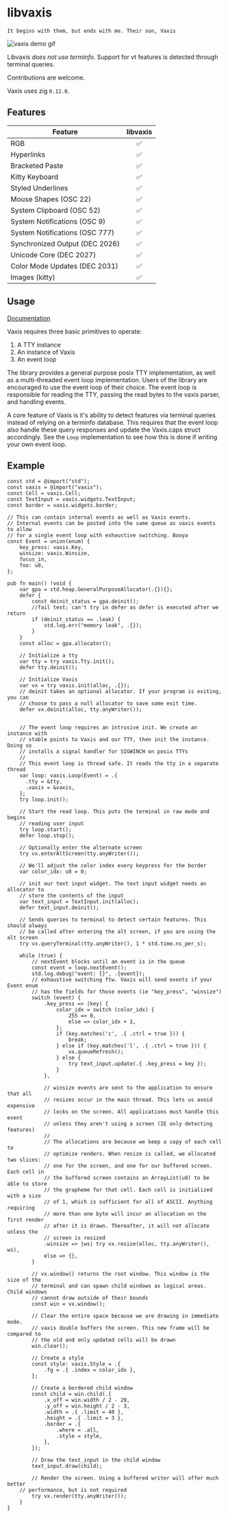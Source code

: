 # libvaxis

```
It begins with them, but ends with me. Their son, Vaxis
```

![vaxis demo gif](vaxis.gif)

Libvaxis _does not use terminfo_. Support for vt features is detected through
terminal queries.

Contributions are welcome.

Vaxis uses zig `0.12.0`.

## Features

| Feature                        |  libvaxis  |
| ------------------------------ |  :------:  |
| RGB                            |     ✅     |
| Hyperlinks                     |     ✅     |
| Bracketed Paste                |     ✅     |
| Kitty Keyboard                 |     ✅     |
| Styled Underlines              |     ✅     |
| Mouse Shapes (OSC 22)          |     ✅     |
| System Clipboard (OSC 52)      |     ✅     |
| System Notifications (OSC 9)   |     ✅     |
| System Notifications (OSC 777) |     ✅     |
| Synchronized Output (DEC 2026) |     ✅     |
| Unicode Core (DEC 2027)        |     ✅     |
| Color Mode Updates (DEC 2031)  |     ✅     |
| Images (kitty)                 |     ✅     |

## Usage

[Documentation](https://rockorager.github.io/libvaxis/#vaxis.Vaxis)

Vaxis requires three basic primitives to operate:

1. A TTY instance
2. An instance of Vaxis
3. An event loop

The library provides a general purpose posix TTY implementation, as well as a
multi-threaded event loop implementation. Users of the library are encouraged to
use the event loop of their choice. The event loop is responsible for reading
the TTY, passing the read bytes to the vaxis parser, and handling events.

A core feature of Vaxis is it's ability to detect features via terminal queries
instead of relying on a terminfo database. This requires that the event loop
also handle these query responses and update the Vaxis.caps struct accordingly.
See the `Loop` implementation to see how this is done if writing your own event
loop.

## Example

```zig
const std = @import("std");
const vaxis = @import("vaxis");
const Cell = vaxis.Cell;
const TextInput = vaxis.widgets.TextInput;
const border = vaxis.widgets.border;

// This can contain internal events as well as Vaxis events.
// Internal events can be posted into the same queue as vaxis events to allow
// for a single event loop with exhaustive switching. Booya
const Event = union(enum) {
    key_press: vaxis.Key,
    winsize: vaxis.Winsize,
    focus_in,
    foo: u8,
};

pub fn main() !void {
    var gpa = std.heap.GeneralPurposeAllocator(.{}){};
    defer {
        const deinit_status = gpa.deinit();
        //fail test; can't try in defer as defer is executed after we return
        if (deinit_status == .leak) {
            std.log.err("memory leak", .{});
        }
    }
    const alloc = gpa.allocator();

    // Initialize a tty
    var tty = try vaxis.Tty.init();
    defer tty.deinit();

    // Initialize Vaxis
    var vx = try vaxis.init(alloc, .{});
    // deinit takes an optional allocator. If your program is exiting, you can
    // choose to pass a null allocator to save some exit time.
    defer vx.deinit(alloc, tty.anyWriter());


    // The event loop requires an intrusive init. We create an instance with
    // stable points to Vaxis and our TTY, then init the instance. Doing so
    // installs a signal handler for SIGWINCH on posix TTYs
    //
    // This event loop is thread safe. It reads the tty in a separate thread
    var loop: vaxis.Loop(Event) = .{
      .tty = &tty,
      .vaxis = &vaxis,
    };
    try loop.init();

    // Start the read loop. This puts the terminal in raw mode and begins
    // reading user input
    try loop.start();
    defer loop.stop();

    // Optionally enter the alternate screen
    try vx.enterAltScreen(tty.anyWriter());

    // We'll adjust the color index every keypress for the border
    var color_idx: u8 = 0;

    // init our text input widget. The text input widget needs an allocator to
    // store the contents of the input
    var text_input = TextInput.init(alloc);
    defer text_input.deinit();

    // Sends queries to terminal to detect certain features. This should always
    // be called after entering the alt screen, if you are using the alt screen
    try vx.queryTerminal(tty.anyWriter(), 1 * std.time.ns_per_s);

    while (true) {
        // nextEvent blocks until an event is in the queue
        const event = loop.nextEvent();
        std.log.debug("event: {}", .{event});
        // exhaustive switching ftw. Vaxis will send events if your Event enum
        // has the fields for those events (ie "key_press", "winsize")
        switch (event) {
            .key_press => |key| {
                color_idx = switch (color_idx) {
                    255 => 0,
                    else => color_idx + 1,
                };
                if (key.matches('c', .{ .ctrl = true })) {
                    break;
                } else if (key.matches('l', .{ .ctrl = true })) {
                    vx.queueRefresh();
                } else {
                    try text_input.update(.{ .key_press = key });
                }
            },

            // winsize events are sent to the application to ensure that all
            // resizes occur in the main thread. This lets us avoid expensive
            // locks on the screen. All applications must handle this event
            // unless they aren't using a screen (IE only detecting features)
            //
            // The allocations are because we keep a copy of each cell to
            // optimize renders. When resize is called, we allocated two slices:
            // one for the screen, and one for our buffered screen. Each cell in
            // the buffered screen contains an ArrayList(u8) to be able to store
            // the grapheme for that cell. Each cell is initialized with a size
            // of 1, which is sufficient for all of ASCII. Anything requiring
            // more than one byte will incur an allocation on the first render
            // after it is drawn. Thereafter, it will not allocate unless the
            // screen is resized
            .winsize => |ws| try vx.resize(alloc, tty.anyWriter(), ws),
            else => {},
        }

        // vx.window() returns the root window. This window is the size of the
        // terminal and can spawn child windows as logical areas. Child windows
        // cannot draw outside of their bounds
        const win = vx.window();

        // Clear the entire space because we are drawing in immediate mode.
        // vaxis double buffers the screen. This new frame will be compared to
        // the old and only updated cells will be drawn
        win.clear();

        // Create a style
        const style: vaxis.Style = .{
            .fg = .{ .index = color_idx },
        };

        // Create a bordered child window
        const child = win.child(.{
            .x_off = win.width / 2 - 20,
            .y_off = win.height / 2 - 3,
            .width = .{ .limit = 40 },
            .height = .{ .limit = 3 },
            .border = .{
                .where = .all,
                .style = style,
            },
        });

        // Draw the text_input in the child window
        text_input.draw(child);

        // Render the screen. Using a buffered writer will offer much better
	// performance, but is not required
        try vx.render(tty.anyWriter());
    }
}
```
